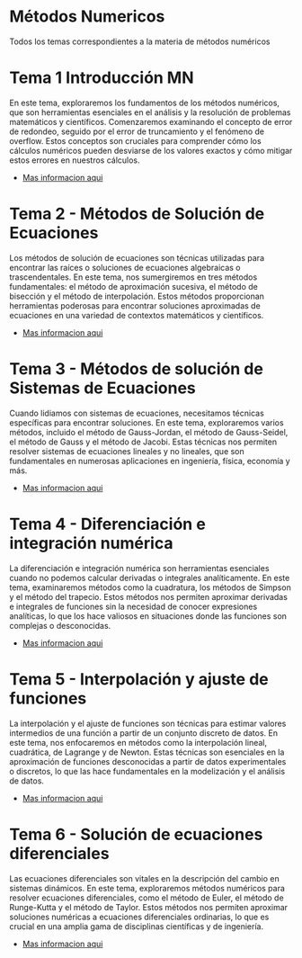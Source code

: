 # Métodos Numericos
Todos los temas correspondientes a la materia de métodos numéricos

# Tema 1 Introducción MN
En este tema, exploraremos los fundamentos de los métodos numéricos, que son herramientas esenciales en el análisis y la resolución de problemas matemáticos y científicos. Comenzaremos examinando el concepto de error de redondeo, seguido por el error de truncamiento y el fenómeno de overflow. Estos conceptos son cruciales para comprender cómo los cálculos numéricos pueden desviarse de los valores exactos y cómo mitigar estos errores en nuestros cálculos.

- [Mas informacion aqui](Tema_1/Readme.md)

# Tema 2 - Métodos de Solución de Ecuaciones
Los métodos de solución de ecuaciones son técnicas utilizadas para encontrar las raíces o soluciones de ecuaciones algebraicas o trascendentales. En este tema, nos sumergiremos en tres métodos fundamentales: el método de aproximación sucesiva, el método de bisección y el método de interpolación. Estos métodos proporcionan herramientas poderosas para encontrar soluciones aproximadas de ecuaciones en una variedad de contextos matemáticos y científicos.

- [Mas informacion aqui](Tema_2/Readme.md)

# Tema 3 - Métodos de solución de Sistemas de Ecuaciones
Cuando lidiamos con sistemas de ecuaciones, necesitamos técnicas específicas para encontrar soluciones. En este tema, exploraremos varios métodos, incluido el método de Gauss-Jordan, el método de Gauss-Seidel, el método de Gauss y el método de Jacobi. Estas técnicas nos permiten resolver sistemas de ecuaciones lineales y no lineales, que son fundamentales en numerosas aplicaciones en ingeniería, física, economía y más.

- [Mas informacion aqui](Tema_3/Readme.md)

# Tema 4 - Diferenciación e integración numérica
La diferenciación e integración numérica son herramientas esenciales cuando no podemos calcular derivadas o integrales analíticamente. En este tema, examinaremos métodos como la cuadratura, los métodos de Simpson y el método del trapecio. Estos métodos nos permiten aproximar derivadas e integrales de funciones sin la necesidad de conocer expresiones analíticas, lo que los hace valiosos en situaciones donde las funciones son complejas o desconocidas.

- [Mas informacion aqui](Tema_4/Readme.md)

# Tema 5 - Interpolación y ajuste de funciones
La interpolación y el ajuste de funciones son técnicas para estimar valores intermedios de una función a partir de un conjunto discreto de datos. En este tema, nos enfocaremos en métodos como la interpolación lineal, cuadrática, de Lagrange y de Newton. Estas técnicas son esenciales en la aproximación de funciones desconocidas a partir de datos experimentales o discretos, lo que las hace fundamentales en la modelización y el análisis de datos.

- [Mas informacion aqui](Tema_5/Readme.md)

# Tema 6 - Solución de ecuaciones diferenciales
Las ecuaciones diferenciales son vitales en la descripción del cambio en sistemas dinámicos. En este tema, exploraremos métodos numéricos para resolver ecuaciones diferenciales, como el método de Euler, el método de Runge-Kutta y el método de Taylor. Estos métodos nos permiten aproximar soluciones numéricas a ecuaciones diferenciales ordinarias, lo que es crucial en una amplia gama de disciplinas científicas y de ingeniería.

- [Mas informacion aqui](Tema_6/Readme.md)



